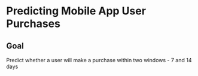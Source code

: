 Predicting Mobile App User Purchases
================================
## Goal

Predict whether a user will make a purchase within two windows - 7 and 14 days

